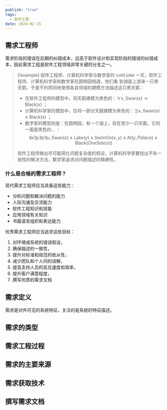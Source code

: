 ```yaml
---
publish: "true"
tags:
  - 软件工程
date: 2024-02-15
---
```

## 需求工程师

需求阶段的错误在后期的纠错成本，远高于软件设计和实现阶段的错误的纠错成本，因此需求工程是软件工程领域非常关键的分支之一。

>[!example] 软件⼯程师、计算机科学家与数学家的 cold joke
>一天，软件工程师、计算机科学家和数学家在圆明园相遇，他们看 到湖面上游来一只黑天鹅，于是不约而同地使用各自领域的建模方法描述这只黑天鹅：
>- 在软件工程师的模型中，将天鹅建模为黑色的：$\forall x,\text{Swan}(x)\to \text{Black}(x)$ ；
>- 计算机科学家的模型中，仅将一部分天鹅建模为黑色的：$\exists x,\text{Swan}(x)\wedge\text{Black}(x)$ ；
>- 数学家的模型则是：在圆明园，有一个湖上，存在至少一只天鹅，它的一面是黑色的… ：$$
>\exists x\exists y\exists z\exists u,\text{Swan}(x)\wedge\text{Lake}(y)\wedge\text{SwimOn}(x,y)\wedge\text{At}(y,Palace)\wedge\text{Black}(OneSide(x))
>$$
>
>软件工程师做出尽可能简化问题复杂度的假设，计算机科学家要找出不失一般性的解决方法，数学家追求对问题描述的精确性。

### 什么是合格的需求工程师？

现代需求工程师应当具备这些能力：
- 分析问题和解决问题的能力
- 人际沟通及交流能力
- 软件工程知识和技能
- 应用领域有关知识
- 书面语言组织和表达能力

优秀需求工程师应当追求这些目标：
1. 对环境或系统的错误假设，
2. 确保描述的一致性，
3. 提升对标准和规范的依从性，
4. 减少团队和个人间的误解，
5. 提高支持人员的反应速度和效率，
6. 提升客户满意程度，
7. 撰写优质的需求文档

## 需求定义

需求是对外可见的系统特征，关注的是系统的特征描述。

## 需求的类型

## 需求工程过程

## 需求的主要来源

## 需求获取技术

## 撰写需求文档